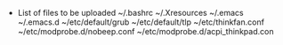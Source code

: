 * List of files to be uploaded
~/.bashrc
~/.Xresources
~/.emacs
~/.emacs.d
~/etc/default/grub
~/etc/default/tlp
~/etc/thinkfan.conf
~/etc/modprobe.d/nobeep.conf
~/etc/modprobe.d/acpi_thinkpad.con

